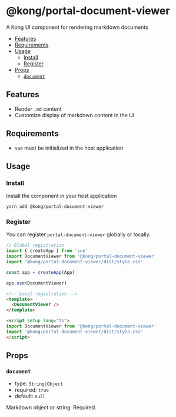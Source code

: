 # @kong/portal-document-viewer

A Kong UI component for rendering markdown documents

- [Features](#features)
- [Requirements](#requirements)
- [Usage](#usage)
  - [Install](#install)
  - [Register](#register)
- [Props](#props)
  - [`document`](#document)

## Features

- Render `.md` content
- Customize display of markdown content in the UI

## Requirements

- `vue` must be initialized in the host application

## Usage

### Install

Install the component in your host application

```sh
yarn add @kong/portal-document-viewer
```

### Register

You can register `portal-document-viewer` globally or locally.

```typescript
// Global registration
import { createApp } from 'vue'
import DocumentViewer from '@kong/portal-document-viewer'
import '@kong/portal-document-viewer/dist/style.css'

const app = createApp(App)

app.use(DocumentViewer)

```

```html
<!-- Local registration -->
<template>
  <DocumentViewer />
</template>

<script setup lang="ts">
import DocumentViewer from '@kong/portal-document-viewer'
import '@kong/portal-document-viewer/dist/style.css'
</script>
```

## Props

### `document`

- type: `String|Object`
- required: `true`
- default: `null`

Markdown object or string. Required.
